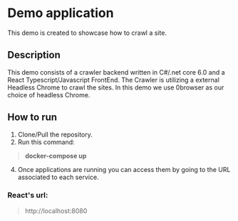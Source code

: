 # Demo application

This demo is created to showcase how to crawl a site.

## Description

This demo consists of a crawler backend written in C#/.net core 6.0 and a React Typescript/Javascript FrontEnd. The Crawler is utilizing a external Headless Chrome to crawl the sites. In this demo we use 0browser as our choice of headless Chrome.

## How to run

1. Clone/Pull the repository.
2. Run this command:
> **docker-compose up** 
4. Once applications are running you can access them by going to the URL associated to each service.

### React's url: 
> http://localhost:8080 
